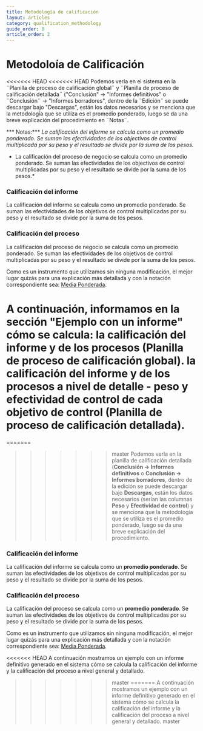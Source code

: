 ```yaml
---
title: Metodología de calificación
layout: articles
category: qualification_methodology
guide_order: 8
article_order: 2
---
```


# Metodoloía de Calificación

<<<<<<< HEAD
<<<<<<< HEAD
Podemos verla en el sistema en la ¨Planilla de proceso de calificación global¨ y ¨Planilla de proceso de calificación detallada¨ ("Conclusión" -> "Informes definitivos" o ¨Conclusión¨ -> "Informes borradores", dentro de la ¨Edición¨ se puede descargar bajo "Descargas", están los datos necesarios y se menciona que la metodología que se utiliza es el promedio ponderado, luego se da una breve explicación del procedimiento en ¨Notas¨.

*** Notas:*** *La calificación del informe se calcula como un promedio ponderado. Se suman las efectividades de los objectivos de control multiplicada por su peso y el resultado se divide por la suma de los pesos.*

* La calificación del proceso de negocio se calcula como un promedio ponderado. Se suman las efectividades de los objectivos de control multiplicadas por su peso y el resultado se divide por la suma de los pesos.*
 
### Calificación del informe

La calificación del informe se calcula como un promedio ponderado. Se suman las efectividades de los objetivos de control multiplicadas por su peso y el resultado se divide por la suma de los pesos.  

### Calificación del proceso

La calificación del proceso de negocio se calcula como un promedio ponderado. Se suman las efectividades de los objetivos de control multiplicadas por su peso y el resultado se divide por la suma de los pesos.


Como es un instrumento que utilizamos sin ninguna modificación, el mejor lugar quizás para una explicación más detallada y con la notación correspondiente sea: [Media Ponderada](https://es.wikipedia.org/wiki/Media_ponderada).


A continuación, informamos en la sección "Ejemplo con un informe" cómo se calcula:
la calificación del informe y de los procesos (Planilla de proceso de calificación global).
la calificación del informe y de los procesos a nivel de detalle - peso y efectividad de control de cada objetivo de control (Planilla de proceso de calificación detallada).
=======
=======
>>>>>>> master
Podemos verla en la planilla de calificación detallada (**Conclusión -> Informes definitivos** o **Conclusión -> Informes borradores**, dentro de la edición se puede descargar bajo **Descargas**, están los datos necesarios (serían las columnas **Peso** y **Efectividad de control**) y se menciona que la metodología que se utiliza es el promedio ponderado, luego se da una breve explicación del procedimiento.
 
### Calificación del informe

La calificación del informe se calcula como un **promedio ponderado**. Se suman las efectividades de los objetivos de control multiplicadas por su peso y el resultado se divide por la suma de los pesos. 

### Calificación del proceso

La calificación del proceso se calcula como un **promedio ponderado**. Se suman las efectividades de los objetivos de control multiplicadas por su peso y el resultado se divide por la suma de los pesos.

Como es un instrumento que utilizamos sin ninguna modificación, el mejor lugar quizás para una explicación más detallada y con la notación correspondiente sea: [Media Ponderada](https://es.wikipedia.org/wiki/Media_ponderada).

<<<<<<< HEAD
A continuación mostramos un ejemplo con un informe definitivo generado en el sistema cómo se calcula la calificación del informe y la calificación del proceso a nivel general y detallado.
>>>>>>> master
=======
A continuación mostramos un ejemplo con un informe definitivo generado en el sistema cómo se calcula la calificación del informe y la calificación del proceso a nivel general y detallado.
>>>>>>> master
